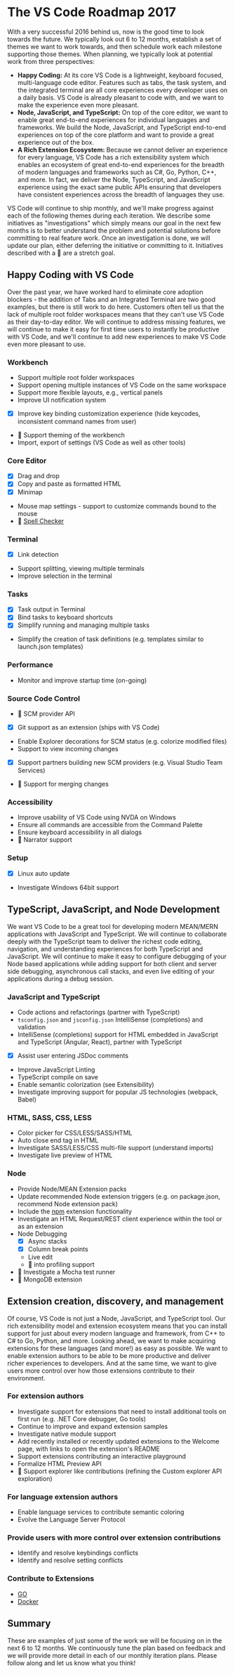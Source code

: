 # The VS Code Roadmap 2017
With a very successful 2016 behind us, now is the good time to look towards the future. We typically look out 6 to 12 months, establish a set of themes we want to work towards, and then schedule work each milestone supporting those themes. When planning, we typically look at potential work from three perspectives:

* **Happy Coding:** At its core VS Code is a lightweight, keyboard focused, multi-language code editor. Features such as tabs, the task system, and the integrated terminal are all core experiences every developer uses on a daily basis. VS Code is already pleasant to code with, and we want to make the experience even more pleasant.
* **Node, JavaScript, and TypeScript:** On top of the core editor, we want to enable great end-to-end experiences for individual languages and frameworks. We build the Node, JavaScript, and TypeScript end-to-end experiences on top of the core platform and want to provide a great experience out of the box.
* **A Rich Extension Ecosystem:** Because we cannot deliver an experience for every language, VS Code has a rich extensibility system which enables an ecosystem of great end-to-end experiences for the breadth of modern languages and frameworks such as C#, Go, Python, C++, and more. In fact, we deliver the Node, TypeScript, and JavaScript experience using the exact same public APIs ensuring that developers have consistent experiences across the breadth of languages they use. 

VS Code will continue to ship monthly, and we'll make progress against each of the following themes during each iteration. We describe some initiatives as "investigations" which simply means our goal in the next few months is to better understand the problem and potential solutions before committing to real feature work. Once an investigation is done, we will update our plan, either deferring the initiative or committing to it. Initiatives described with a :muscle: are a stretch goal. 

## Happy Coding with VS Code
Over the past year, we have worked hard to eliminate core adoption blockers - the addition of Tabs and an Integrated Terminal are two good examples, but there is still work to do here. 
Customers often tell us that the lack of multiple root folder workspaces means that they can't use VS Code as their day-to-day editor. We will continue to address missing features, we will continue to make it easy for first time users to instantly be productive with VS Code, and we'll continue to add new experiences to make VS Code even more pleasant to use.  

### Workbench
* Support multiple root folder workspaces
* Support opening multiple instances of VS Code on the same workspace
* Support more flexible layouts, e.g., vertical panels
* Improve UI notification system
* [x] Improve key binding customization experience (hide keycodes, inconsistent command names from user)
* :runner: Support theming of the workbench
* Import, export of settings (VS Code as well as other tools) 

### Core Editor
* [x] Drag and drop
* [x] Copy and paste as formatted HTML
* [x] Minimap
* Mouse map settings - support to customize commands bound to the mouse
* :runner: [Spell Checker](https://github.com/Microsoft/vscode/issues/20266)

### Terminal
* [x] Link detection
* Support splitting, viewing multiple terminals
* Improve selection in the terminal


### Tasks
* [x] Task output in Terminal
* [x] Bind tasks to keyboard shortcuts
* [x] Simplify running and managing multiple tasks
* Simplify the creation of task definitions (e.g. templates similar to launch.json templates)

### Performance
* Monitor and improve startup time (on-going)

### Source Code Control
* :runner: SCM provider API
* [x] Git support as an extension (ships with VS Code)
* Enable Explorer decorations for SCM status (e.g. colorize modified files) 
* Support to view incoming changes
* [x] Support partners building new SCM providers (e.g. Visual Studio Team Services)
* :muscle: Support for merging changes


### Accessibility
* Improve usability of VS Code using NVDA on Windows
* Ensure all commands are accessible from the Command Palette
* Ensure keyboard accessibility in all dialogs
* :muscle: Narrator support

### Setup
* [x] Linux auto update
* Investigate Windows 64bit support

## TypeScript, JavaScript, and Node Development
We want VS Code to be a great tool for developing modern MEAN/MERN applications with JavaScript and TypeScript. We will continue to collaborate deeply with the TypeScript team to deliver the richest code editing, navigation, and understanding experiences for both TypeScript and JavaScript. We will continue to make it easy to configure debugging of your Node based applications while adding support for both client and server side debugging, asynchronous call stacks, and even live editing of your applications during a debug session. 
  
### JavaScript and TypeScript 
* Code actions and refactorings (partner with TypeScript) 
* `tsconfig.json` and `jsconfig.json` IntelliSense (completions) and validation
* IntelliSense (completions) support for HTML embedded in JavaScript and TypeScript (Angular, React), partner with TypeScript
* [x] Assist user entering JSDoc comments
* Improve JavaScript Linting 
* TypeScript compile on save
* Enable semantic colorization (see Extensibility)
* Investigate improving support for popular JS technologies (webpack, Babel)

### HTML, SASS, CSS, LESS
* Color picker for CSS/LESS/SASS/HTML
* Auto close end tag in HTML
* Investigate SASS/LESS/CSS multi-file support (understand imports)
* Investigate live preview of HTML

### Node
* Provide Node/MEAN Extension packs
* Update recommended Node extension triggers (e.g. on package.json, recommend Node extension pack)
* Include the [npm](https://marketplace.visualstudio.com/items?itemName=eg2.vscode-npm-script) extension functionality
* Investigate an HTML Request/REST client experience within the tool or as an extension 
* Node Debugging
  * [x] Async stacks
  * [x] Column break points
  * Live edit
  * :muscle: into profiling support 
* :muscle: Investigate a Mocha test runner
* :muscle: MongoDB extension
 
## Extension creation, discovery, and management
Of course, VS Code is not just a Node, JavaScript, and TypeScript tool. Our rich extensibility model and extension ecosystem means that you can install support for just about every modern language and framework, from C++ to C# to Go, Python, and more. Looking ahead, we want to make acquiring extensions for these languages (and more!) as easy as possible. We want to enable extension authors to be able to be more productive and deliver richer experiences to developers. And at the same time, we want to give users more control over how those extensions contribute to their environment. 

### For extension authors
* Investigate support for extensions that need to install additional tools on first run (e.g. .NET Core debugger, Go tools)
* Continue to improve and expand extension samples
* Investigate native module support
* Add recently installed or recently updated extensions to the Welcome page, with links to open the extension's README
* Support extensions contributing an interactive playground
* Formalize HTML Preview API
* :muscle: Support explorer like contributions (refining the Custom explorer API exploration)

### For language extension authors
* Enable language services to contribute semantic coloring
* Evolve the Language Server Protocol

### Provide users with more control over extension contributions
* Identify and resolve keybindings conflicts
* Identify and resolve setting conflicts

### Contribute to Extensions
* [GO](https://github.com/microsoft/vscode-go)
* [Docker](https://github.com/microsoft/vscode-docker)

## Summary
These are examples of just some of the work we will be focusing on in the next 6 to 12 months. We continuously tune the plan based on feedback and we will provide more detail in each of our monthly iteration plans. Please follow along and let us know what you think!


